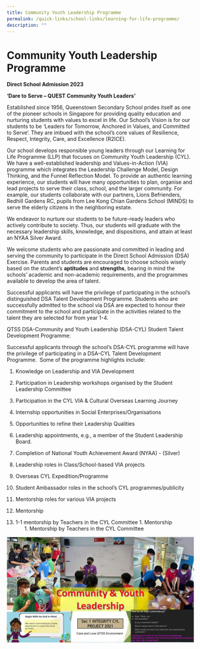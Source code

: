 ```yaml
---
title: Community Youth Leadership Programme
permalink: /quick-links/school-links/learning-for-life-programme/
description: ""
---
```

Community Youth Leadership Programme
====================================

**Direct School Admission 2023**

**‘Dare to Serve – QUEST Community Youth Leaders’**

Established since 1956, Queenstown Secondary School prides itself as one of the pioneer schools in Singapore for providing quality education and nurturing students with values to excel in life. Our School’s Vision is for our students to be ‘Leaders for Tomorrow, Anchored in Values, and Committed to Serve’. They are imbued with the school’s core values of Resilience, Respect, Integrity, Care, and Excellence (R2ICE).&nbsp;

Our school develops responsible young leaders through our Learning for Life Programme (LLP) that focuses on Community Youth Leadership (CYL). We have a well-established leadership and Values-in-Action (VIA) programme which integrates the Leadership Challenge Model, Design Thinking, and the Funnel Reflection Model. To provide an authentic learning experience, our students will have many opportunities to plan, organise and lead projects to serve their class, school, and the larger community. For example, our students collaborate with our partners, Lions Befrienders, Redhill Gardens RC, pupils from Lee Kong Chian Gardens School (MINDS) to serve the elderly citizens in the neighboring estate.&nbsp;&nbsp;

We endeavor to nurture our students to be future\-ready leaders who actively contribute to society. Thus, our students will graduate with the necessary leadership skills, knowledge, and dispositions, and attain at least an NYAA Silver Award.&nbsp;&nbsp;&nbsp;

We welcome students who are passionate and committed in leading and serving the community to participate in the Direct School Admission (DSA) Exercise. Parents and students are encouraged to choose schools wisely based on the student’s **aptitudes** and **strengths**, bearing in mind the schools’ academic and non-academic requirements, and the programmes available to develop the area of talent.&nbsp;

Successful applicants will have the privilege of participating in the school’s distinguished DSA Talent Development Programme. Students who are successfully admitted to the school via DSA are expected to honour their commitment to the school and participate in the activities related to the talent they are selected for from year 1-4.&nbsp;&nbsp;

QTSS DSA\-Community and Youth Leadership (DSA-CYL) Student Talent Development Programme:&nbsp;

Successful applicants through the school’s DSA\-CYL programme will have the privilege of participating in a DSA\-CYL Talent Development Programme.&nbsp; Some of the programme highlights include:&nbsp;&nbsp;&nbsp;&nbsp;&nbsp;&nbsp;

1.  Knowledge on Leadership and VIA Development&nbsp;
    

1.  Participation in Leadership workshops organised by the Student Leadership Committee&nbsp;
    

2.  Participation in the CYL VIA &amp; Cultural Overseas Learning Journey&nbsp;
    

3.  Internship opportunities in Social Enterprises/Organisations&nbsp;
    

2.  Opportunities to refine their Leadership Qualities&nbsp;
    

1.  Leadership appointments, e.g., a member of the Student Leadership Board.&nbsp;&nbsp;
    

2.  Completion of National Youth Achievement Award (NYAA) - (Silver)&nbsp;
    

3.  Leadership roles in Class/School-based VIA projects&nbsp;
    

4.  Overseas CYL Expedition/Programme&nbsp;
    

5.  Student Ambassador roles in the school’s CYL programmes/publicity&nbsp;
    

6.  Mentorship roles for various VIA projects&nbsp;
    

3.  Mentorship&nbsp;&nbsp;
    

1.  1-1 mentorship by Teachers in the CYL Committee
1\.  Mentorship<br>
    &nbsp;  &nbsp; &nbsp;  1.  Mentorship by Teachers in the CYL Committee
		
		
		
![](/images/School%20Links/Learning%20for%20Life.jpg)
